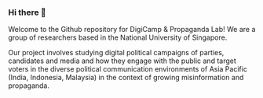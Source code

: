 ### Hi there 👋
Welcome to the Github repository for DigiCamp & Propaganda Lab! We are a group of researchers based in the National University of Singapore.

Our project involves studying digital political campaigns of parties, candidates and media and how they engage with the public and target voters in the diverse political communication environments of Asia Pacific (India, Indonesia, Malaysia) in the context of growing misinformation and propaganda.


<!--
**DigiCamp/DigiCamp** is a ✨ _special_ ✨ repository because its `README.md` (this file) appears on your GitHub profile.

Here are some ideas to get you started:

- 🔭 I’m currently working on ...
- 🌱 I’m currently learning ...
- 👯 I’m looking to collaborate on ...
- 🤔 I’m looking for help with ...
- 💬 Ask me about ...
- 📫 How to reach me: ...
- 😄 Pronouns: ...
- ⚡ Fun fact: ...
-->
